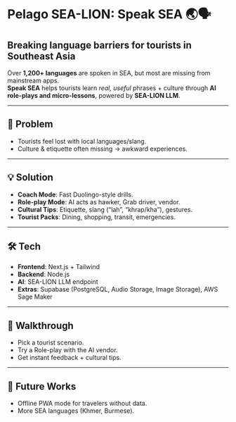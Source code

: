# Pelago SEA-LION: Speak SEA 🌏🗣️

## Breaking language barriers for tourists in Southeast Asia

Over **1,200+ languages** are spoken in SEA, but most are missing from mainstream apps.  
**Speak SEA** helps tourists learn _real, useful_ phrases + culture through **AI role-plays and micro-lessons**, powered by **SEA-LION LLM**.

---

## 🚩 Problem

- Tourists feel lost with local languages/slang.
- Culture & etiquette often missing → awkward experiences.

---

## 💡 Solution

- **Coach Mode**: Fast Duolingo-style drills.
- **Role-play Mode**: AI acts as hawker, Grab driver, vendor.
- **Cultural Tips**: Etiquette, slang (“lah”, “khrap/kha”), gestures.
- **Tourist Packs**: Dining, shopping, transit, emergencies.

---

## 🛠️ Tech

- **Frontend**: Next.js + Tailwind
- **Backend**: Node.js
- **AI**: SEA-LION LLM endpoint
- **Extras**: Supabase (PostgreSQL, Audio Storage, Image Storage), AWS Sage Maker

---

## 🎥 Walkthrough

- Pick a tourist scenario.
- Try a Role-play with the AI vendor.
- Get instant feedback + cultural tips.

---

## 🔮 Future Works

- Offline PWA mode for travelers without data.
- More SEA languages (Khmer, Burmese).
